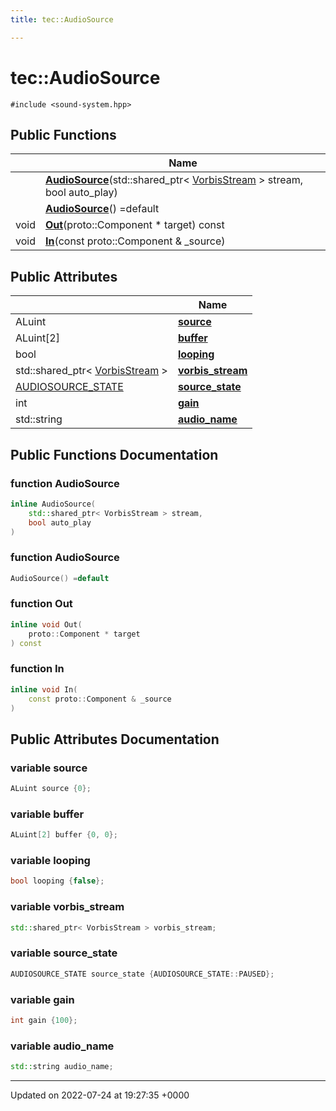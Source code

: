 ```yaml
---
title: tec::AudioSource

---
```


# tec::AudioSource






`#include <sound-system.hpp>`

## Public Functions

|                | Name           |
| -------------- | -------------- |
| | **[AudioSource](/engine/Classes/structtec_1_1_audio_source/#function-audiosource)**(std::shared_ptr< [VorbisStream](/engine/Classes/classtec_1_1_vorbis_stream/) > stream, bool auto_play) |
| | **[AudioSource](/engine/Classes/structtec_1_1_audio_source/#function-audiosource)**() =default |
| void | **[Out](/engine/Classes/structtec_1_1_audio_source/#function-out)**(proto::Component * target) const |
| void | **[In](/engine/Classes/structtec_1_1_audio_source/#function-in)**(const proto::Component & _source) |

## Public Attributes

|                | Name           |
| -------------- | -------------- |
| ALuint | **[source](/engine/Classes/structtec_1_1_audio_source/#variable-source)**  |
| ALuint[2] | **[buffer](/engine/Classes/structtec_1_1_audio_source/#variable-buffer)**  |
| bool | **[looping](/engine/Classes/structtec_1_1_audio_source/#variable-looping)**  |
| std::shared_ptr< [VorbisStream](/engine/Classes/classtec_1_1_vorbis_stream/) > | **[vorbis_stream](/engine/Classes/structtec_1_1_audio_source/#variable-vorbis-stream)**  |
| [AUDIOSOURCE_STATE](/engine/Namespaces/namespacetec/#enum-audiosource-state) | **[source_state](/engine/Classes/structtec_1_1_audio_source/#variable-source-state)**  |
| int | **[gain](/engine/Classes/structtec_1_1_audio_source/#variable-gain)**  |
| std::string | **[audio_name](/engine/Classes/structtec_1_1_audio_source/#variable-audio-name)**  |

## Public Functions Documentation

### function AudioSource

```cpp
inline AudioSource(
    std::shared_ptr< VorbisStream > stream,
    bool auto_play
)
```


### function AudioSource

```cpp
AudioSource() =default
```


### function Out

```cpp
inline void Out(
    proto::Component * target
) const
```


### function In

```cpp
inline void In(
    const proto::Component & _source
)
```


## Public Attributes Documentation

### variable source

```cpp
ALuint source {0};
```


### variable buffer

```cpp
ALuint[2] buffer {0, 0};
```


### variable looping

```cpp
bool looping {false};
```


### variable vorbis_stream

```cpp
std::shared_ptr< VorbisStream > vorbis_stream;
```


### variable source_state

```cpp
AUDIOSOURCE_STATE source_state {AUDIOSOURCE_STATE::PAUSED};
```


### variable gain

```cpp
int gain {100};
```


### variable audio_name

```cpp
std::string audio_name;
```


-------------------------------

Updated on 2022-07-24 at 19:27:35 +0000
